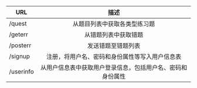 | URL              | 描述             |
| ------------- |:--------------:| 
|/quest|从题目列表中获取各类型练习题|
|/geterr|从错题列表中获取错题|
|/posterr|发送错题至错题列表|
|/signup|注册，将用户名、密码和身份属性等写入用户信息表|
|/userinfo|从用户信息表中获取用户登录信息，包括用户名、密码和身份属性|

